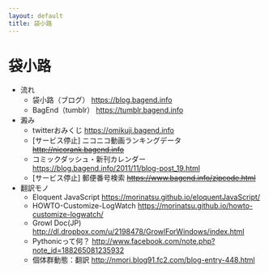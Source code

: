 ```yaml
---
layout: default
title: 袋小路
---
```


# 袋小路

* 流れ
    * 袋小路（ブログ） <https://blog.bagend.info>
    * BagEnd（tumblr） <https://tumblr.bagend.info>
* 澱み
    * twitterおみくじ <https://omikuji.bagend.info>
    * [サービス停止] ニコニコ動画ランキングデータ ~~http://nicorank.bagend.info~~
    * コミックダッシュ・新刊カレンダー  <https://blog.bagend.info/2011/11/blog-post_19.html>
    * [サービス停止] 郵便番号検索 ~~https://www.bagend.info/zipcode.html~~
* 翻訳モノ
    * Eloquent JavaScript  <https://morinatsu.github.io/eloquentJavaScript/>
    * HOWTO-Customize-LogWatch <https://morinatsu.github.io/howto-customize-logwatch/>
    * Growl Doc(JP) <http://dl.dropbox.com/u/2198478/GrowlForWindows/index.html>
    * Pythonicって何？ <http://www.facebook.com/note.php?note_id=188265081235932>
    * 個体群動態：翻訳 <http://nmori.blog91.fc2.com/blog-entry-448.html>

